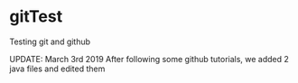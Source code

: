 # gitTest
Testing git and github

UPDATE: March 3rd 2019
After following some github tutorials, we added 2 java files and edited them
